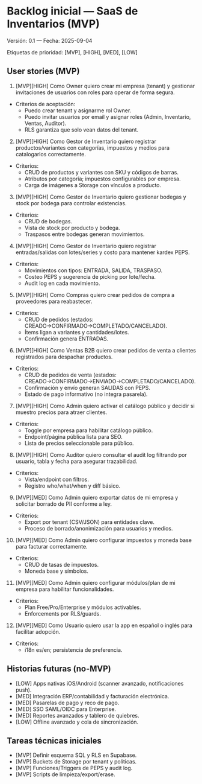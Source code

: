 # Backlog inicial — SaaS de Inventarios (MVP)

Versión: 0.1 — Fecha: 2025-09-04

Etiquetas de prioridad: [MVP], [HIGH], [MED], [LOW]

## User stories (MVP)

1) [MVP][HIGH] Como Owner quiero crear mi empresa (tenant) y gestionar invitaciones de usuarios con roles para operar de forma segura.
- Criterios de aceptación:
  - Puedo crear tenant y asignarme rol Owner.
  - Puedo invitar usuarios por email y asignar roles (Admin, Inventario, Ventas, Auditor).
  - RLS garantiza que solo vean datos del tenant.

2) [MVP][HIGH] Como Gestor de Inventario quiero registrar productos/variantes con categorías, impuestos y medios para catalogarlos correctamente.
- Criterios:
  - CRUD de productos y variantes con SKU y códigos de barras.
  - Atributos por categoría; impuestos configurables por empresa.
  - Carga de imágenes a Storage con vínculos a producto.

3) [MVP][HIGH] Como Gestor de Inventario quiero gestionar bodegas y stock por bodega para controlar existencias.
- Criterios:
  - CRUD de bodegas.
  - Vista de stock por producto y bodega.
  - Traspasos entre bodegas generan movimientos.

4) [MVP][HIGH] Como Gestor de Inventario quiero registrar entradas/salidas con lotes/series y costo para mantener kardex PEPS.
- Criterios:
  - Movimientos con tipos: ENTRADA, SALIDA, TRASPASO.
  - Costeo PEPS y sugerencia de picking por lote/fecha.
  - Audit log en cada movimiento.

5) [MVP][HIGH] Como Compras quiero crear pedidos de compra a proveedores para reabastecer.
- Criterios:
  - CRUD de pedidos (estados: CREADO→CONFIRMADO→COMPLETADO/CANCELADO).
  - Ítems ligan a variantes y cantidades/lotes.
  - Confirmación genera ENTRADAS.

6) [MVP][HIGH] Como Ventas B2B quiero crear pedidos de venta a clientes registrados para despachar productos.
- Criterios:
  - CRUD de pedidos de venta (estados: CREADO→CONFIRMADO→ENVIADO→COMPLETADO/CANCELADO).
  - Confirmación y envío generan SALIDAS con PEPS.
  - Estado de pago informativo (no integra pasarela).

7) [MVP][HIGH] Como Admin quiero activar el catálogo público y decidir si muestro precios para atraer clientes.
- Criterios:
  - Toggle por empresa para habilitar catálogo público.
  - Endpoint/página pública lista para SEO.
  - Lista de precios seleccionable para público.

8) [MVP][HIGH] Como Auditor quiero consultar el audit log filtrando por usuario, tabla y fecha para asegurar trazabilidad.
- Criterios:
  - Vista/endpoint con filtros.
  - Registro who/what/when y diff básico.

9) [MVP][MED] Como Admin quiero exportar datos de mi empresa y solicitar borrado de PII conforme a ley.
- Criterios:
  - Export por tenant (CSV/JSON) para entidades clave.
  - Proceso de borrado/anonimización para usuarios y medios.

10) [MVP][MED] Como Admin quiero configurar impuestos y moneda base para facturar correctamente.
- Criterios:
  - CRUD de tasas de impuestos.
  - Moneda base y símbolos.

11) [MVP][MED] Como Admin quiero configurar módulos/plan de mi empresa para habilitar funcionalidades.
- Criterios:
  - Plan Free/Pro/Enterprise y módulos activables.
  - Enforcements por RLS/guards.

12) [MVP][MED] Como Usuario quiero usar la app en español o inglés para facilitar adopción.
- Criterios:
  - i18n es/en; persistencia de preferencia.

## Historias futuras (no-MVP)
- [LOW] Apps nativas iOS/Android (scanner avanzado, notificaciones push).
- [MED] Integración ERP/contabilidad y facturación electrónica.
- [MED] Pasarelas de pago y reco de pago.
- [MED] SSO SAML/OIDC para Enterprise.
- [MED] Reportes avanzados y tablero de quiebres.
- [LOW] Offline avanzado y cola de sincronización.

## Tareas técnicas iniciales
- [MVP] Definir esquema SQL y RLS en Supabase.  
- [MVP] Buckets de Storage por tenant y políticas.  
- [MVP] Funciones/Triggers de PEPS y audit log.  
- [MVP] Scripts de limpieza/export/erase.